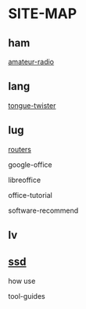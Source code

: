 # SITE-MAP

## ham

[amateur-radio](/ham/amateur-radio.html)



## lang

[tongue-twister](/lang/tongue-twister.html)



## lug

[routers](/lug/routers.html)

google-office

libreoffice

office-tutorial

software-recommend



## lv



## [ssd](ssd.html)

how use 

tool-guides

